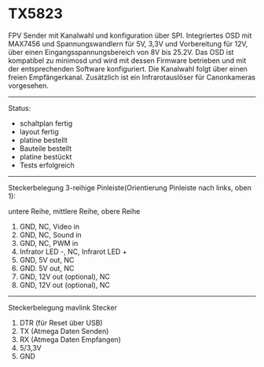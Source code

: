 # TX5823
FPV Sender mit Kanalwahl und konfiguration über SPI. Integriertes OSD mit MAX7456 und Spannungswandlern für 5V, 3,3V und Vorbereitung für 12V, über einen Eingangsspannungsbereich von 8V bis 25.2V.
Das OSD ist kompatibel zu minimosd und wird mit dessen Firmware betrieben und mit der entsprechenden Software konfiguriert.
Die Kanalwahl folgt über einen freien Empfängerkanal.
Zusätzlich ist ein Infrarotauslöser für Canonkameras vorgesehen.

-------------------
Status:
- schaltplan fertig
- layout fertig
- platine bestellt
- Bauteile bestellt
- platine bestückt
- Tests erfolgreich

-------------------
Steckerbelegung 3-reihige Pinleiste(Orientierung Pinleiste nach links, oben 1):

untere Reihe, mittlere Reihe, obere Reihe

1. GND, NC, Video in
2. GND, NC, Sound in
3. GND, NC, PWM in
4. Infrator LED -, NC, Infrarot LED +
5. GND, 5V out, NC
6. GND. 5V out, NC
7. GND, 12V out (optional), NC
8. GND, 12V out (optional), NC
 

-------------------

Steckerbelegung mavlink Stecker

1. DTR (für Reset über USB)
2. TX (Atmega Daten Senden)
3. RX (Atmega Daten Empfangen)
4. 5/3,3V
5. GND
